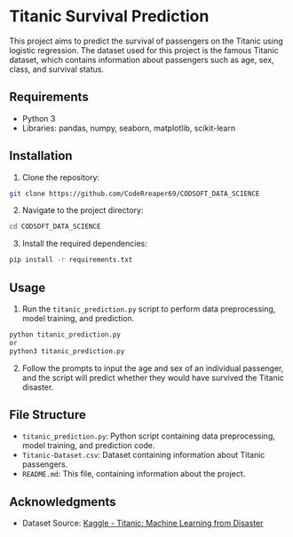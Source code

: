 # Titanic Survival Prediction

This project aims to predict the survival of passengers on the Titanic using logistic regression. The dataset used for this project is the famous Titanic dataset, which contains information about passengers such as age, sex, class, and survival status.

## Requirements
- Python 3
- Libraries: pandas, numpy, seaborn, matplotlib, scikit-learn

## Installation
1. Clone the repository:

```bash
git clone https://github.com/CodeRreaper69/CODSOFT_DATA_SCIENCE
```

2. Navigate to the project directory:

```bash
cd CODSOFT_DATA_SCIENCE
```

3. Install the required dependencies:

```bash
pip install -r requirements.txt
```

## Usage
1. Run the `titanic_prediction.py` script to perform data preprocessing, model training, and prediction.

```bash
python titanic_prediction.py
or
python3 titanic_prediction.py
```

2. Follow the prompts to input the age and sex of an individual passenger, and the script will predict whether they would have survived the Titanic disaster.

## File Structure
- `titanic_prediction.py`: Python script containing data preprocessing, model training, and prediction code.
- `Titanic-Dataset.csv`: Dataset containing information about Titanic passengers.
- `README.md`: This file, containing information about the project.

## Acknowledgments
- Dataset Source: [Kaggle - Titanic: Machine Learning from Disaster](https://www.kaggle.com/c/titanic)



